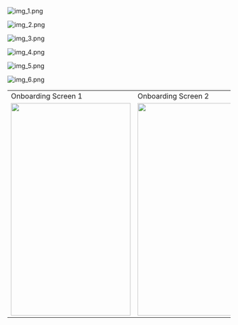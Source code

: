 ![img_1.png](img_1.png)

![img_2.png](img_2.png)

![img_3.png](img_3.png)

![img_4.png](img_4.png)  

![img_5.png](img_5.png)

![img_6.png](img_6.png)

<table>
  <tr>
    <td>Onboarding Screen 1</td>
     <td>Onboarding Screen 2</td>
     <td>Onboarding Screen 3</td>
  </tr>
  <tr>
    <td><img src="![img_1.png](img_1.png)" width=270 height=480></td>
    <td><img src="![img_2.png](img_2.png)" width=270 height=480></td>
    <td><img src="![img_3.png](img_3.png)" width=270 height=480></td>
  </tr>
 </table>